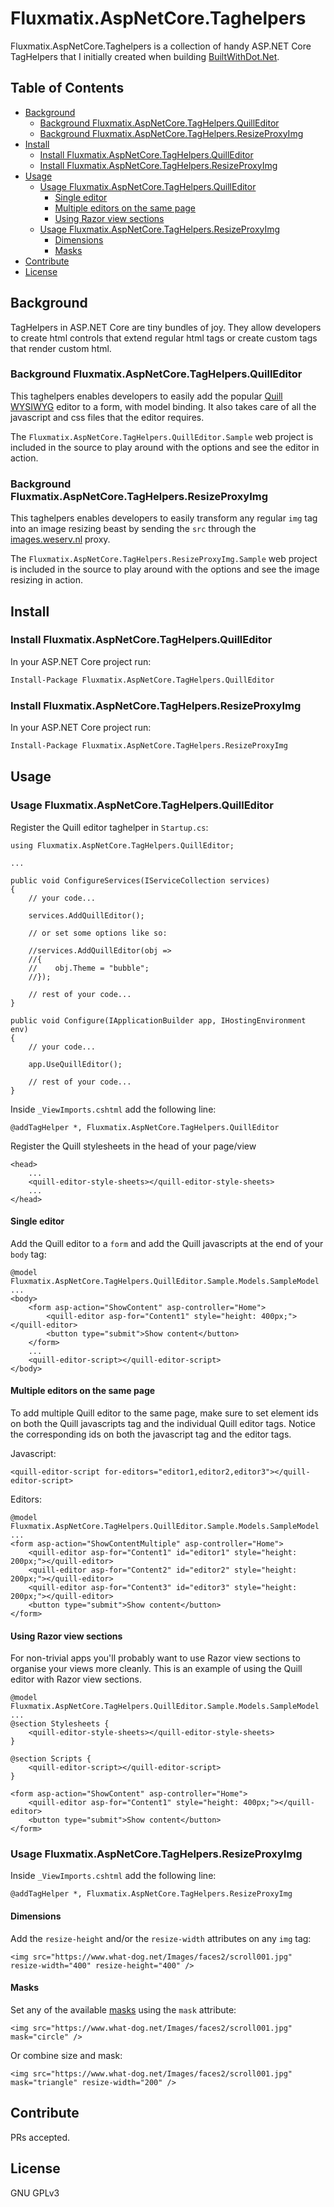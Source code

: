 # Fluxmatix.AspNetCore.Taghelpers 

Fluxmatix.AspNetCore.Taghelpers is a collection of handy ASP.NET Core TagHelpers that I initially created when building [BuiltWithDot.Net](https://builtwithdot.net).



## Table of Contents

- [Background](#background)
  - [Background Fluxmatix.AspNetCore.TagHelpers.QuillEditor](#background-fluxmatixaspnetcoretaghelpersquilleditor) 
  - [Background Fluxmatix.AspNetCore.TagHelpers.ResizeProxyImg](#background-fluxmatixaspnetcoretaghelpersresizeproxyimg) 
- [Install](#install)
  - [Install Fluxmatix.AspNetCore.TagHelpers.QuillEditor](#install-fluxmatixaspnetcoretaghelpersquilleditor)
  - [Install Fluxmatix.AspNetCore.TagHelpers.ResizeProxyImg](#install-fluxmatixaspnetcoretaghelpersresizeproxyimg)
- [Usage](#usage)
  - [Usage Fluxmatix.AspNetCore.TagHelpers.QuillEditor](#usage-fluxmatixaspnetcoretaghelpersquilleditor)
    - [Single editor](#single-editor)
    - [Multiple editors on the same page](#multiple-editors-on-the-same-page)
    - [Using Razor view sections](#using-razor-view-sections)
  - [Usage Fluxmatix.AspNetCore.TagHelpers.ResizeProxyImg](#usage-fluxmatixaspnetcoretaghelpersresizeproxyimg)
    - [Dimensions](#dimensions)
    - [Masks](#masks)
- [Contribute](#contribute)
- [License](#license)



## Background

TagHelpers in ASP.NET Core are tiny bundles of joy. They allow developers to create html controls that extend regular html tags or create custom tags that render custom html.

### Background Fluxmatix.AspNetCore.TagHelpers.QuillEditor

This taghelpers enables developers to easily add the popular [Quill WYSIWYG](https://quilljs.com/) editor to a form, with model binding. It also takes care of all the javascript and css files that the editor requires.

The `Fluxmatix.AspNetCore.TagHelpers.QuillEditor.Sample` web project is included in the source to play around with the options and see the editor in action.

### Background Fluxmatix.AspNetCore.TagHelpers.ResizeProxyImg

This taghelpers enables developers to easily transform any regular `img` tag into an image resizing beast by sending the `src` through the [images.weserv.nl](https://images.weserv.nl/) proxy.

The `Fluxmatix.AspNetCore.TagHelpers.ResizeProxyImg.Sample` web project is included in the source to play around with the options and see the image resizing in action.

## Install

### Install Fluxmatix.AspNetCore.TagHelpers.QuillEditor

In your ASP.NET Core project run:

```bash
Install-Package Fluxmatix.AspNetCore.TagHelpers.QuillEditor	
```

### Install Fluxmatix.AspNetCore.TagHelpers.ResizeProxyImg

In your ASP.NET Core project run:

```bash
Install-Package Fluxmatix.AspNetCore.TagHelpers.ResizeProxyImg
```

## Usage

### Usage Fluxmatix.AspNetCore.TagHelpers.QuillEditor

Register the Quill editor taghelper in `Startup.cs`:

```
using Fluxmatix.AspNetCore.TagHelpers.QuillEditor;

...

public void ConfigureServices(IServiceCollection services)
{
	// your code...

    services.AddQuillEditor();

    // or set some options like so:

    //services.AddQuillEditor(obj =>
    //{
    //    obj.Theme = "bubble";
    //});
    
    // rest of your code...
}

public void Configure(IApplicationBuilder app, IHostingEnvironment env)
{
    // your code...

    app.UseQuillEditor();
    
    // rest of your code...
}
```

Inside `_ViewImports.cshtml` add the following line:

```
@addTagHelper *, Fluxmatix.AspNetCore.TagHelpers.QuillEditor
```

Register the Quill stylesheets in the head of your page/view

```
<head>
	...
	<quill-editor-style-sheets></quill-editor-style-sheets>
	...
</head>
```

#### Single editor

Add the Quill editor to a `form` and add the Quill javascripts at the end of your `body` tag:

```
@model Fluxmatix.AspNetCore.TagHelpers.QuillEditor.Sample.Models.SampleModel
...
<body>
	<form asp-action="ShowContent" asp-controller="Home">
        <quill-editor asp-for="Content1" style="height: 400px;"></quill-editor>
        <button type="submit">Show content</button>
	</form>
	...
	<quill-editor-script></quill-editor-script>
</body>
```

#### Multiple editors on the same page

To add multiple Quill editor to the same page, make sure to set element ids on both the Quill javascripts tag and the individual Quill editor tags. Notice the corresponding ids on both the javascript tag and the editor tags.

Javascript:

```
<quill-editor-script for-editors="editor1,editor2,editor3"></quill-editor-script>
```

Editors:

```
@model Fluxmatix.AspNetCore.TagHelpers.QuillEditor.Sample.Models.SampleModel
...
<form asp-action="ShowContentMultiple" asp-controller="Home">
    <quill-editor asp-for="Content1" id="editor1" style="height: 200px;"></quill-editor>
    <quill-editor asp-for="Content2" id="editor2" style="height: 200px;"></quill-editor>
    <quill-editor asp-for="Content3" id="editor3" style="height: 200px;"></quill-editor>
    <button type="submit">Show content</button>
</form>
```

#### Using Razor view sections

For non-trivial apps you'll probably want to use Razor view sections to organise your views more cleanly. This is an example of using the Quill editor with Razor view sections.

```
@model Fluxmatix.AspNetCore.TagHelpers.QuillEditor.Sample.Models.SampleModel
...
@section Stylesheets {
    <quill-editor-style-sheets></quill-editor-style-sheets>
}

@section Scripts {
    <quill-editor-script></quill-editor-script>
}

<form asp-action="ShowContent" asp-controller="Home">
    <quill-editor asp-for="Content1" style="height: 400px;"></quill-editor>
    <button type="submit">Show content</button>
</form>
```

### Usage Fluxmatix.AspNetCore.TagHelpers.ResizeProxyImg

Inside `_ViewImports.cshtml` add the following line:

```
@addTagHelper *, Fluxmatix.AspNetCore.TagHelpers.ResizeProxyImg
```

#### Dimensions

Add the `resize-height` and/or the `resize-width` attributes on any `img` tag:

```
<img src="https://www.what-dog.net/Images/faces2/scroll001.jpg" resize-width="400" resize-height="400" />
```

#### Masks

Set any of the available [masks](https://images.weserv.nl/#mask) using the `mask` attribute:

```
<img src="https://www.what-dog.net/Images/faces2/scroll001.jpg" mask="circle" />
```

Or combine size and mask:

```
<img src="https://www.what-dog.net/Images/faces2/scroll001.jpg" mask="triangle" resize-width="200" />
```

## Contribute

PRs accepted.

## License

GNU GPLv3